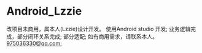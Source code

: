 # Android_Lzzie
改项目未商用，属本人(Lzzie)设计开发。
使用Android studio 开发;
业务逻辑完成，部分闭环关系完成;
部分适配;
如有商用需求，请联系本人。975036330@qq.com;
